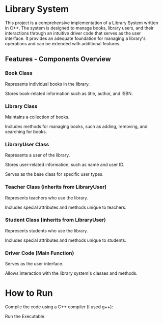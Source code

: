 # Library System

This project is a comprehensive implementation of a Library System written in C++. The system is designed to manage books, library users, and their interactions through an intuitive driver code that serves as the user interface. It provides an adequate foundation for managing a library's operations and can be extended with additional features.

## Features - Components Overview

### Book Class

Represents individual books in the library.

Stores book-related information such as title, author, and ISBN.

### Library Class

Maintains a collection of books.

Includes methods for managing books, such as adding, removing, and searching for books.

### LibraryUser Class

Represents a user of the library.

Stores user-related information, such as name and user ID.

Serves as the base class for specific user types.

### Teacher Class (inherits from LibraryUser)

Represents teachers who use the library.

Includes special attributes and methods unique to teachers.

### Student Class (inherits from LibraryUser)

Represents students who use the library.

Includes special attributes and methods unique to students.

### Driver Code (Main Function)

Serves as the user interface.

Allows interaction with the library system's classes and methods.


# How to Run

Compile the code using a C++ compiler (I used g++):


Run the Executable:



